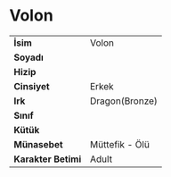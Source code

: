# Volon   
  
  
|  |  |  
|---|---|  
| **İsim** | Volon |  
| **Soyadı** |  |  
| **Hizip** |  |  
| **Cinsiyet** | Erkek |  
| **Irk** | Dragon(Bronze) |  
| **Sınıf** |  |  
| **Kütük** |  |  
| **Münasebet** | Müttefik - Ölü |  
| **Karakter Betimi** | Adult |  
  
  
